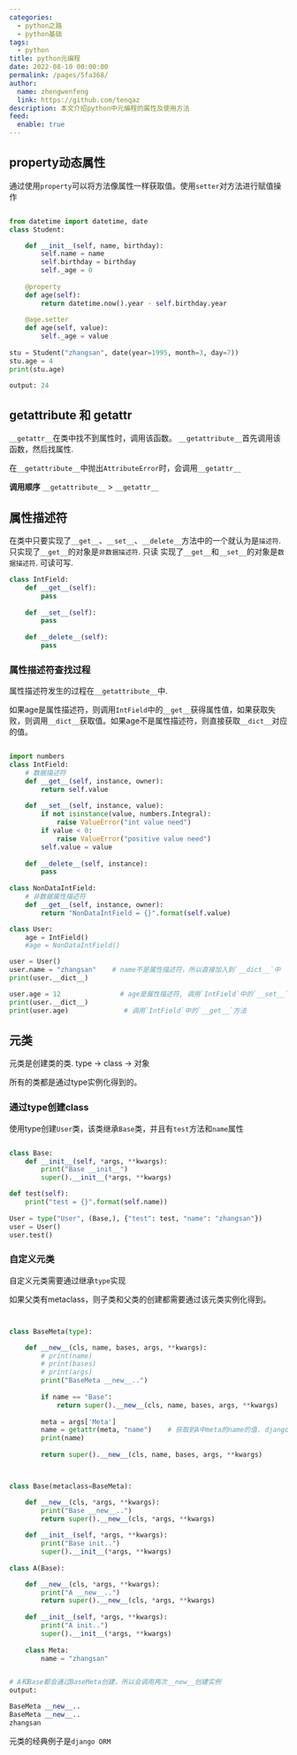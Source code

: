 ```yaml
---
categories: 
  - python之路
  - python基础
tags: 
  - python
title: python元编程
date: 2022-08-10 00:00:00
permalink: /pages/5fa368/
author: 
  name: zhengwenfeng
  link: https://github.com/tenqaz
description: 本文介绍python中元编程的属性及使用方法
feed: 
  enable: true
---
```




## property动态属性

通过使用`property`可以将方法像属性一样获取值。使用`setter`对方法进行赋值操作

```python

from datetime import datetime, date
class Student:

    def __init__(self, name, birthday):
        self.name = name
        self.birthday = birthday
        self._age = 0
    
    @property
    def age(self):
        return datetime.now().year - self.birthday.year
    
    @age.setter
    def age(self, value):
        self._age = value
    
stu = Student("zhangsan", date(year=1995, month=3, day=7))
stu.age = 4
print(stu.age)

output: 24
```

## __getattribute__ 和 __getattr__

`__getattr__`在类中找不到属性时，调用该函数。
`__getattribute__`首先调用该函数，然后找属性.

在`__getattribute__`中抛出`AttributeError`时，会调用`__getattr__`

**调用顺序**
`__getattribute__`  >  `__getattr__`

## 属性描述符

在类中只要实现了`__get__`、`__set__`、`__delete__`方法中的一个就认为是`描述符`.
只实现了`__get__`的对象是`非数据描述符`. 只读
实现了`__get__`和`__set__`的对象是`数据描述符`. 可读可写.

```python
class IntField:
    def __get__(self):
        pass
        
    def __set__(self):
        pass
        
    def __delete__(self):
        pass
```

### 属性描述符查找过程

属性描述符发生的过程在`__getattribute__`中.

如果age是属性描述符，则调用`IntField`中的`__get__`获得属性值，如果获取失败，则调用`__dict__`获取值。如果age不是属性描述符，则直接获取`__dict__`对应的值。

```python

import numbers
class IntField:
    # 数据描述符
    def __get__(self, instance, owner):
        return self.value
        
    def __set__(self, instance, value):
        if not isinstance(value, numbers.Integral):
            raise ValueError("int value need")
        if value < 0:
            raise ValueError("positive value need")
        self.value = value
        
    def __delete__(self, instance):
        pass
    
class NonDataIntField:
    # 非数据属性描述符
    def __get__(self, instance, owner):
        return "NonDataIntField = {}".format(self.value)

class User:
    age = IntField()
    #age = NonDataIntField()

user = User()
user.name = "zhangsan"    # name不是属性描述符，所以直接加入到`__dict__`中
print(user.__dict__)

user.age = 12               # age是属性描述符, 调用`IntField`中的`__set__`方法， 而不会加入到`__dict__`中
print(user.__dict__)
print(user.age)              # 调用`IntField`中的`__get__`方法


```

## 元类

元类是创建类的类. 
type -> class -> 对象

所有的类都是通过type实例化得到的。

### 通过type创建class

使用type创建`User`类，该类继承`Base`类，并且有`test`方法和`name`属性

```python

class Base:
    def __init__(self, *args, **kwargs):
        print("Base __init__")
        super().__init__(*args, **kwargs)

def test(self):
    print("test = {}".format(self.name))
 
User = type("User", (Base,), {"test": test, "name": "zhangsan"})
user = User()
user.test()


```

### 自定义元类

自定义元类需要通过继承`type`实现

如果父类有metaclass，则子类和父类的创建都需要通过该元类实例化得到。

```python


class BaseMeta(type):

    def __new__(cls, name, bases, args, **kwargs):
        # print(name)
        # print(bases)
        # print(args)
        print("BaseMeta __new__..")
        
        if name == "Base":
            return super().__new__(cls, name, bases, args, **kwargs)
            
        meta = args['Meta']
        name = getattr(meta, "name")    # 获取到A中meta的name的值. django的orm也是这样实现的
        print(name)
        
        return super().__new__(cls, name, bases, args, **kwargs)



class Base(metaclass=BaseMeta):

    def __new__(cls, *args, **kwargs):
        print("Base __new__..")
        return super().__new__(cls, *args, **kwargs)
        
    def __init__(self, *args, **kwargs):
        print("Base init..")
        super().__init__(*args, **kwargs)
    
class A(Base):

    def __new__(cls, *args, **kwargs):
        print("A __new__..")
        return super().__new__(cls, *args, **kwargs)
        
    def __init__(self, *args, **kwargs):
        print("A init..")
        super().__init__(*args, **kwargs)
        
    class Meta:
        name = "zhangsan"


# A和Base都会通过BaseMeta创建，所以会调用两次__new__创建实例
output:

BaseMeta __new__..
BaseMeta __new__..
zhangsan
```

元类的经典例子是`django ORM`